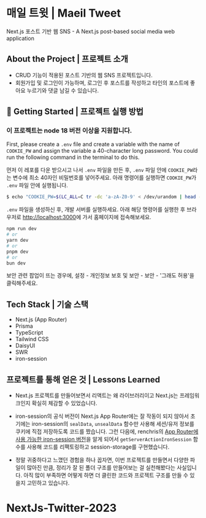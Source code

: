 # 매일 트윗 | Maeil Tweet

Next.js 포스트 기반 웹 SNS - A Next.js post-based social media web application

## About the Project | 프로젝트 소개

- CRUD 기능이 적용된 포스트 기반의 웹 SNS 프로젝트입니다.
- 회원가입 및 로그인이 가능하며, 로그인 후 포스트를 작성하고 타인의 포스트에 좋아요 누르기와 댓글 남길 수 있습니다.

## 🚀 Getting Started | 프로젝트 실행 방법

### 이 프로젝트는 node 18 버전 이상을 지원합니다.

First, please create a `.env` file and create a variable with the name of `COOKIE_PW` and assign the variable a 40-character long password. You could run the following command in the terminal to do this.

먼저 이 레포를 다운 받으시고 나서 `.env` 파일을 만든 후, `.env` 파일 안에 `COOKIE_PW`라는 변수에 최소 40자인 비밀번호를 넣어주세요. 아래 명령어를 실행하면 `COOKIE_PW`가 `.env` 파일 안에 실행됩니다.

```bash
$ echo "COOKIE_PW=$(LC_ALL=C tr -dc 'a-zA-Z0-9' < /dev/urandom | head -c 40)" > .env
```

`.env` 파일을 생성하신 후, 개발 서버를 실행하세요. 아래 해당 명령어를 실행한 후 브라우저로 [http://localhost:3000](http://localhost:3000)에 가서 홈페이지에 접속해보세요.

```bash
npm run dev
# or
yarn dev
# or
pnpm dev
# or
bun dev
```

보안 관련 팝업이 뜨는 경우에, 설정 - 개인정보 보호 및 보안 - 보안 - '그래도 허용'을 클릭해주세요.

## Tech Stack | 기술 스택

- Next.js (App Router)
- Prisma
- TypeScript
- Tailwind CSS
- DaisyUI
- SWR
- iron-session

## 프로젝트를 통해 얻은 것 | Lessons Learned

- Next.js 프로젝트를 만들어보면서 리액트는 왜 라이브러리이고 Next.js는 프레임워크인지 확실히 체감할 수 있었습니다.

- iron-session의 공식 버전이 Next.js App Router에는 잘 작동이 되지 않아서 초기에는 iron-session의 `sealData`, `unsealData` 함수만 사용해 세션/유저 정보를 쿠키에 직접 저장하도록 코드를 짰습니다. 그런 다음에, renchris의 [App Router에 사용 가능한 iron-session 버전](https://github.com/renchris/iron-session/tree/v8-as-dependency)을 알게 되어서 `getServerActionIronSession` 함수를 사용해 코드를 리팩토링하고 session-storage를 구현했습니다.

- 정말 귀중하다고 느꼈던 경험을 하나 꼽자면, 이번 프로젝트를 만들면서 다양한 파일이 많아진 만큼, 정리가 잘 된 폴더 구조를 만들어보는 걸 실천해봤다는 사실입니다. 아직 많이 부족하면 어떻게 하면 더 클린한 코드와 프로젝트 구조를 만들 수 있을지 고민하고 있습니다.
# NextJs-Twitter-2023
